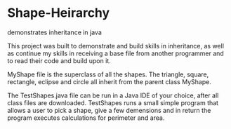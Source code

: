 # Shape-Heirarchy
demonstrates inheritance in java


This project was built to demonstrate and build skills in inheritance, as well as continue my skills in
receiving a base file from another programmer and to read their code and build upon it. 

MyShape file is the superclass of all the shapes. The triangle, square, rectangle, eclipse and circle all inherit from the parent class MyShape. 

The TestShapes.java file can be run in a Java IDE of your choice, after all class files are downloaded. TestShapes runs a small simple program that allows a user to pick a shape, give a few demensions and in return the program executes calculations for perimeter and area. 
